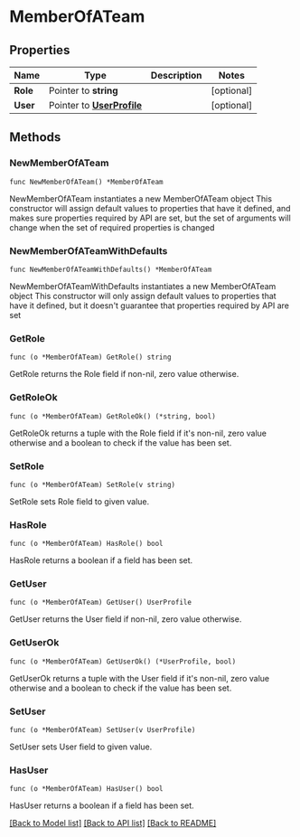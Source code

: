 # MemberOfATeam

## Properties

Name | Type | Description | Notes
------------ | ------------- | ------------- | -------------
**Role** | Pointer to **string** |  | [optional] 
**User** | Pointer to [**UserProfile**](UserProfile.md) |  | [optional] 

## Methods

### NewMemberOfATeam

`func NewMemberOfATeam() *MemberOfATeam`

NewMemberOfATeam instantiates a new MemberOfATeam object
This constructor will assign default values to properties that have it defined,
and makes sure properties required by API are set, but the set of arguments
will change when the set of required properties is changed

### NewMemberOfATeamWithDefaults

`func NewMemberOfATeamWithDefaults() *MemberOfATeam`

NewMemberOfATeamWithDefaults instantiates a new MemberOfATeam object
This constructor will only assign default values to properties that have it defined,
but it doesn't guarantee that properties required by API are set

### GetRole

`func (o *MemberOfATeam) GetRole() string`

GetRole returns the Role field if non-nil, zero value otherwise.

### GetRoleOk

`func (o *MemberOfATeam) GetRoleOk() (*string, bool)`

GetRoleOk returns a tuple with the Role field if it's non-nil, zero value otherwise
and a boolean to check if the value has been set.

### SetRole

`func (o *MemberOfATeam) SetRole(v string)`

SetRole sets Role field to given value.

### HasRole

`func (o *MemberOfATeam) HasRole() bool`

HasRole returns a boolean if a field has been set.

### GetUser

`func (o *MemberOfATeam) GetUser() UserProfile`

GetUser returns the User field if non-nil, zero value otherwise.

### GetUserOk

`func (o *MemberOfATeam) GetUserOk() (*UserProfile, bool)`

GetUserOk returns a tuple with the User field if it's non-nil, zero value otherwise
and a boolean to check if the value has been set.

### SetUser

`func (o *MemberOfATeam) SetUser(v UserProfile)`

SetUser sets User field to given value.

### HasUser

`func (o *MemberOfATeam) HasUser() bool`

HasUser returns a boolean if a field has been set.


[[Back to Model list]](../README.md#documentation-for-models) [[Back to API list]](../README.md#documentation-for-api-endpoints) [[Back to README]](../README.md)


